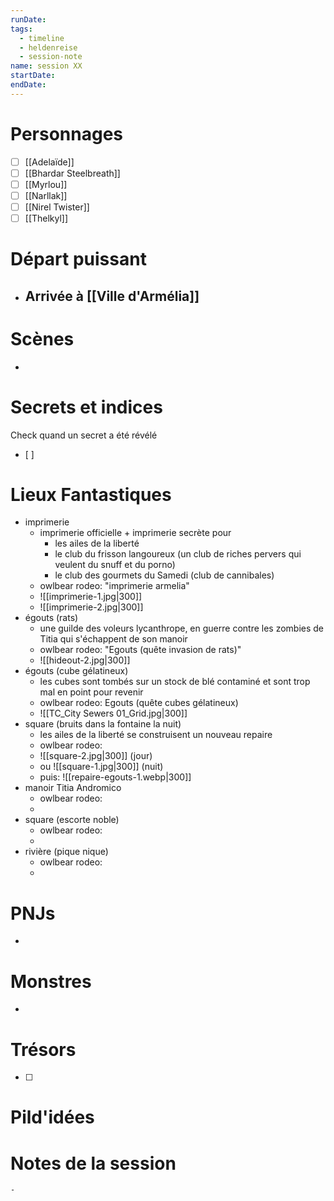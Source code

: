 ```yaml
---
runDate: 
tags:
  - timeline
  - heldenreise
  - session-note
name: session XX
startDate: 
endDate:
---
```



# Personnages
- [ ] [[Adelaïde]]
- [ ] [[Bhardar Steelbreath]]
- [ ] [[Myrlou]]
- [ ] [[Narllak]]
- [ ] [[Nirel Twister]]
- [ ] [[Thelkyl]]

# Départ puissant
- Arrivée à [[Ville d'Armélia]]
	- 

# Scènes
- 

# Secrets et indices
Check quand un secret a été révélé
- [ ] 

# Lieux Fantastiques
- imprimerie 
	- imprimerie officielle + imprimerie secrète pour
		- les ailes de la liberté
		- le club du frisson langoureux (un club de riches pervers qui veulent du snuff et du porno)
		- le club des gourmets du Samedi (club de cannibales)
	- owlbear rodeo: "imprimerie armelia"
	- ![[imprimerie-1.jpg|300]]
	- ![[imprimerie-2.jpg|300]]
- égouts (rats)
	- une guilde des voleurs lycanthrope, en guerre contre les zombies de Titia qui s'échappent de son manoir
	- owlbear rodeo: "Egouts (quête invasion de rats)"
	- ![[hideout-2.jpg|300]]
- égouts (cube gélatineux)
	- les cubes sont tombés sur un stock de blé contaminé et sont trop mal en point pour revenir
	- owlbear rodeo: Egouts (quête cubes gélatineux)
	- ![[TC_City Sewers 01_Grid.jpg|300]]
- square (bruits dans la fontaine la nuit)
	- les ailes de la liberté se construisent un nouveau repaire
	-  owlbear rodeo: 
	- ![[square-2.jpg|300]] (jour)
	- ou ![[square-1.jpg|300]] (nuit)
	- puis: ![[repaire-egouts-1.webp|300]]
- manoir Titia Andromico
	-  owlbear rodeo: 
	- 
- square (escorte noble)
	-  owlbear rodeo: 
	- 
- rivière (pique nique) 
	- owlbear rodeo:
	- 

# PNJs
- 

# Monstres
- 

# Trésors
- [ ]


# Pild'idées
> 

# Notes de la session

```
- 
```
